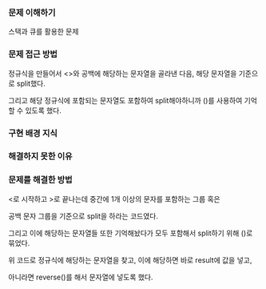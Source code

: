 ### 문제 이해하기
스택과 큐를 활용한 문제

### 문제 접근 방법
정규식을 만들어서 <>와 공백에 해당하는 문자열을 골라낸 다음, 해당 문자열을 기준으로 split했다.

그리고 해당 정규식에 포함되는 문자열도 포함하여 split해야하니까 ()를 사용하여 기억할 수 있도록 했다.

### 구현 배경 지식

### 해결하지 못한 이유

### 문제를 해결한 방법

<로 시작하고 >로 끝나는데 중간에 1개 이상의 문자를 포함하는 그룹 혹은

공백 문자 그룹을 기준으로 split을 하라는 코드였다.

그리고 이에 해당하는 문자열들 또한 기억해놨다가 모두 포함해서 split하기 위해 ()로 묶었다.

위 코드로 정규식에 해당하는 문자열을 찾고, 이에 해당하면 바로 result에 값을 넣고,

아니라면 reverse()를 해서 문자열에 넣도록 했다.